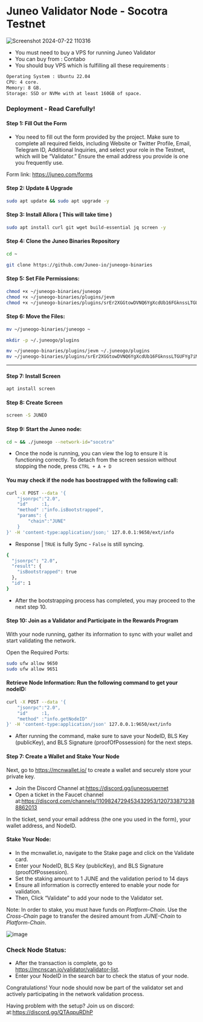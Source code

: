 # Juneo Validator Node - Socotra Testnet 

 ![Screenshot 2024-07-22 110316](https://github.com/user-attachments/assets/25e02dca-6ce9-47a2-922f-076651e62c0d)

- You must need to buy a VPS for running Juneo Validator
- You can buy from : Contabo
- You should buy VPS which is fulfilling all these requirements : 
```bash
Operating System : Ubuntu 22.04
CPU: 4 core.
Memory: 8 GB.
Storage: SSD or NVMe with at least 160GB of space.
```

### Deployment - Read Carefully! 
#### Step 1:  Fill Out the Form
- You need to fill out the form provided by the project. Make sure to complete all required fields, including Website or Twitter Profile, Email, Telegram ID, Additional Inquiries, and select your role in the Testnet, which will be “Validator.” Ensure the email address you provide is one you frequently use.

Form link: https://juneo.com/forms

#### Step 2: Update & Upgrade
```bash
sudo apt update && sudo apt upgrade -y
```

#### Step 3: Install Allora ( This will take time )
```bash
sudo apt install curl git wget build-essential jq screen -y
```

#### Step 4: Clone the Juneo Binaries Repository
```bash
cd ~

git clone https://github.com/Juneo-io/juneogo-binaries
```

#### Step 5: Set File Permissions:
```bash
chmod +x ~/juneogo-binaries/juneogo
chmod +x ~/juneogo-binaries/plugins/jevm
chmod +x ~/juneogo-binaries/plugins/srEr2XGGtowDVNQ6YgXcdUb16FGknssLTGUFYg7iMqESJ4h8e
```
#### Step 6: Move the Files:
```bash
mv ~/juneogo-binaries/juneogo ~

mkdir -p ~/.juneogo/plugins

mv ~/juneogo-binaries/plugins/jevm ~/.juneogo/plugins
mv ~/juneogo-binaries/plugins/srEr2XGGtowDVNQ6YgXcdUb16FGknssLTGUFYg7iMqESJ4h8e ~/.juneogo/plugins
```
------------------------------------------------------------------------------

#### Step 7: Install Screen 
```bash
apt install screen
```

#### Step 8: Create Screen 
```bash
screen -S JUNEO
```

#### Step 9: Start the Juneo node:

```bash
cd ~ && ./juneogo --network-id="socotra"
```

- Once the node is running, you can view the log to ensure it is functioning correctly. To detach from the screen session without stopping the node, press `CTRL + A + D`

#### You may check if the node has boostrapped with the following call:
```bash
curl -X POST --data '{
    "jsonrpc":"2.0",
    "id"     :1,
    "method" :"info.isBootstrapped",
    "params": {
        "chain":"JUNE"
    }
}' -H 'content-type:application/json;' 127.0.0.1:9650/ext/info
```
-  Response | `TRUE` is fully Sync - `False` is still syncing. 
```bash
{
  "jsonrpc": "2.0",
  "result": {
    "isBootstrapped": true
  },
  "id": 1
}
```
- After the bootstrapping process has completed, you may proceed to the next step 10.

#### Step 10: Join as a Validator and Participate in the Rewards Program
With your node running, gather its information to sync with your wallet and start validating the network.

Open the Required Ports:
```bash
sudo ufw allow 9650
sudo ufw allow 9651
```

#### Retrieve Node Information: Run the following command to get your nodeID:
```bash
curl -X POST --data '{
    "jsonrpc":"2.0",
    "id"     :1,
    "method" :"info.getNodeID"
}' -H 'content-type:application/json' 127.0.0.1:9650/ext/info
```

- After running the command, make sure to save your NodeID, BLS Key (publicKey), and BLS Signature (proofOfPossession) for the next steps.

#### Step 7: Create a Wallet and Stake Your Node
Next, go to https://mcnwallet.io/ to create a wallet and securely store your private key.

- Join the Discord Channel at:https://discord.gg/juneosupernet
- Open a ticket in the Faucet channel at:https://discord.com/channels/1109824729453432953/1207338712388862013

In the ticket, send your email address (the one you used in the form), your wallet address, and NodeID.

####  Stake Your Node:

- In the mcnwallet.io, navigate to the Stake page and click on the Validate card.
- Enter your NodeID, BLS Key (publicKey), and BLS Signature (proofOfPossession).
- Set the staking amount to 1 JUNE and the validation period to 14 days
- Ensure all information is correctly entered to enable your node for validation.
- Then, Click “Validate” to add your node to the Validator set.

Note: In order to stake, you must have funds on *Platform-Chain*. Use the *Cross-Chain* page to transfer the desired amount from *JUNE-Chain* to *Platform-Chain*.

![image](https://github.com/user-attachments/assets/9912062f-6d12-493f-a2ff-839bc513578e)


### Check Node Status:
- After the transaction is complete, go to https://mcnscan.io/validator/validator-list.
- Enter your NodeID in the search bar to check the status of your node.


Congratulations! Your node should now be part of the validator set and actively participating in the network validation process.

Having problem with the setup? Join us on discord: at:https://discord.gg/QTAqpuRDhP





